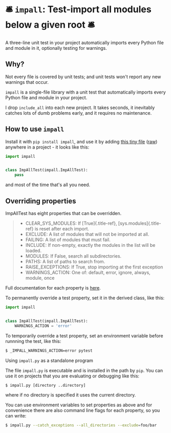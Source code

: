 # 🛎 `impall`: Test-import all modules below a given root 🛎

A three-line unit test in your project automatically imports every
Python file and module in it, optionally testing for warnings.

## Why?

Not every file is covered by unit tests; and unit tests won\'t report
any new warnings that occur.

`impall` is a single-file library with a unit test that automatically
imports every Python file and module in your project.

I drop `include_all` into each new project. It takes seconds, it
inevitably catches lots of dumb problems early, and it requires no
maintenance.

## How to use `impall`

Install it with `pip install impall`, and use it by adding [this tiny
file](https://github.com/rec/impall/blob/master/all_test.py)
([raw](https://raw.githubusercontent.com/rec/impall/master/all_test.py))
anywhere in a project - it looks like this:

``` python
import impall


class ImpAllTest(impall.ImpAllTest):
    pass
```

and most of the time that\'s all you need.

## Overriding properties

ImpAllTest has eight properties that can be overridden.

> -   CLEAR_SYS_MODULES: If [True]{.title-ref},
>     [sys.modules]{.title-ref} is reset after each import.
> -   EXCLUDE: A list of modules that will not be imported at all.
> -   FAILING: A list of modules that must fail.
> -   INCLUDE: If non-empty, exactly the modules in the list will be
>     loaded.
> -   MODULES: If False, search all subdirectories.
> -   PATHS: A list of paths to search from.
> -   RAISE_EXCEPTIONS: If True, stop importing at the first exception
> -   WARNINGS_ACTION: One of: default, error, ignore, always, module,
>     once

Full documentation for each property is
[here](https://github.com/rec/impall/blob/master/impall.py#L18-L133).

To permanently override a test property, set it in the derived class,
like this:

``` python
import impall


class ImpAllTest(impall.ImpAllTest):
    WARNINGS_ACTION = 'error'
```

To temporarily override a test property, set an environment variable
before runnning the test, like this:

``` bash
$ _IMPALL_WARNINGS_ACTION=error pytest
```

Using `impall.py` as a standalone program

The file `impall.py` is executable and is installed in the path by
`pip`. You can use it on projects that you are evaluating or debugging
like this:

``` bash
$ impall.py [directory ..directory]
```

where if no directory is specified it uses the current directory.

You can use environment variables to set properties as above and for
convenience there are also command line flags for each property, so you
can write:

``` bash
$ impall.py --catch_exceptions --all_directories --exclude=foo/bar
```
